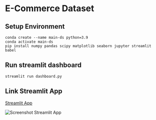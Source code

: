 # E-Commerce Dataset
## Setup Environment
```
conda create --name main-ds python=3.9
conda activate main-ds
pip install numpy pandas scipy matplotlib seaborn jupyter streamlit babel
```
## Run streamlit dashboard
```
streamlit run dashboard.py
```
## Link Streamlit App
[Streamlit App](https://proyek-data-marshanda-tiana.streamlit.app/)

![Screenshot Streamlit App](https://drive.google.com/file/d/1fHwcaaoMIMIQCs5-56wuTXmC48sQhsm1/view?usp=sharing)
